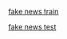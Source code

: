 [fake news train](https://drive.google.com/file/d/1YbSG8VugOFz3IGzAgSt-DA6Uj1LZMM4s/view?usp=sharing)


[fake news test](https://drive.google.com/file/d/1H4o2OwptNodlAlnYKPnWtvS61-5Fu1YZ/view?usp=sharing)
